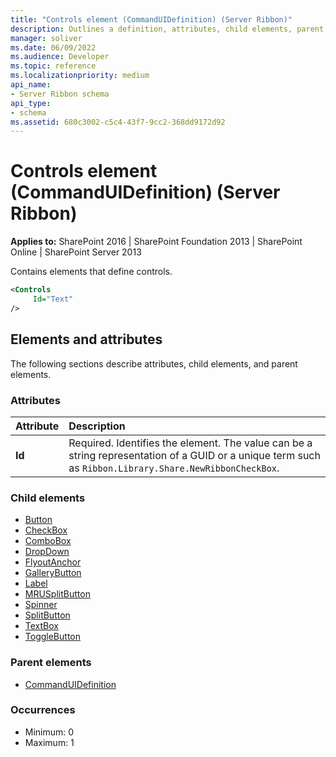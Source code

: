 ```yaml
---
title: "Controls element (CommandUIDefinition) (Server Ribbon)"
description: Outlines a definition, attributes, child elements, parent elements, and occurrences for the Controls element in Sharepoint.
manager: soliver
ms.date: 06/09/2022
ms.audience: Developer
ms.topic: reference
ms.localizationpriority: medium
api_name:
- Server Ribbon schema
api_type:
- schema
ms.assetid: 680c3002-c5c4-43f7-9cc2-368dd9172d92
---
```


# Controls element (CommandUIDefinition) (Server Ribbon)

**Applies to:** SharePoint 2016 | SharePoint Foundation 2013 | SharePoint Online | SharePoint Server 2013

Contains elements that define controls.

```XML
<Controls
     Id="Text"
/>
```

## Elements and attributes

The following sections describe attributes, child elements, and parent elements.

### Attributes

|**Attribute**|**Description**|
|:-----|:-----|
|**Id** <br/> |Required. Identifies the element. The value can be a string representation of a GUID or a unique term such as `Ribbon.Library.Share.NewRibbonCheckBox`.  <br/> |

### Child elements

- [Button](button-element.md)
- [CheckBox](checkbox-element.md)
- [ComboBox](combobox-element.md)
- [DropDown](dropdown-element.md)
- [FlyoutAnchor](flyoutanchor-element.md)
- [GalleryButton](gallerybutton-element-group.md)
- [Label](label-element.md)
- [MRUSplitButton](mrusplitbutton-element.md)
- [Spinner](spinner-element.md)
- [SplitButton](splitbutton-element.md)
- [TextBox](textbox-element.md)
- [ToggleButton](togglebutton-element.md)

### Parent elements

- [CommandUIDefinition](commanduidefinition-element.md)

### Occurrences

- Minimum: 0
- Maximum: 1
